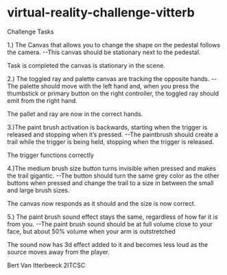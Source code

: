 # virtual-reality-challenge-vitterb
Challenge Tasks

1.) The Canvas that allows you to change the shape on the pedestal follows the camera.
--This canvas should be stationary next to the pedestal. 

Task is completed the canvas is stationary in the scene.

2.) The toggled ray and palette canvas are tracking the opposite hands.
--The palette should move with the left hand and, when you press the thumbstick or primary button on the right controller, the toggled ray should emit from the right hand.

The pallet and ray are now in the correct hands.

3.)The paint brush activation is backwards, starting when the trigger is released and stopping when it’s pressed. 
--The paintbrush should create a trail while the trigger is being held, stopping when the trigger is released. 

The trigger functions correctly

4.)The medium brush size button turns invisible when pressed and makes the trail gigantic.
--The button should turn the same grey color as the other buttons when pressed and change the trail to a size in between the small and large brush sizes.

The canvas now responds as it should and the size is now correct.

5.) The paint brush sound effect stays the same, regardless of how far it is from you.
--The paint brush sound should be at full volume close to your face, but about 50% volume when your arm is outstretched

The sound now has 3d effect added to it and becomes less loud as the source moves away from the player.


Bert Van Itterbeeck
2ITCSC
